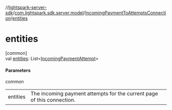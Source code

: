 //[lightspark-server-sdk](../../../index.md)/[com.lightspark.sdk.server.model](../index.md)/[IncomingPaymentToAttemptsConnection](index.md)/[entities](entities.md)

# entities

[common]\
val [entities](entities.md): List&lt;[IncomingPaymentAttempt](../-incoming-payment-attempt/index.md)&gt;

#### Parameters

common

| | |
|---|---|
| entities | The incoming payment attempts for the current page of this connection. |
